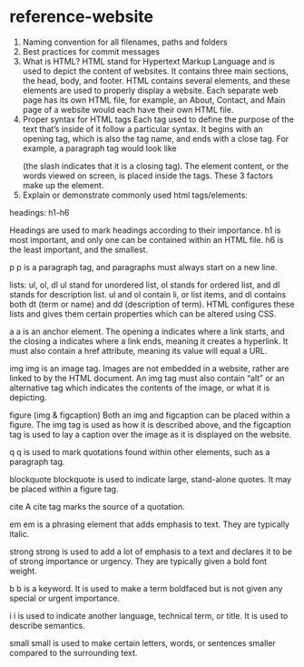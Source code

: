 # reference-website
1.	Naming convention for all filenames, paths and folders
2.	Best practices for commit messages
3.	What is HTML?
HTML stand for Hypertext Markup Language and is used to depict the content of websites. It contains three main sections, the head, body, and footer. HTML contains several elements, and these elements are used to properly display a website. Each separate web page has its own HTML file, for example, an About, Contact, and Main page of a website would each have their own HTML file. 
4.	Proper syntax for HTML tags
Each tag used to define the purpose of the text that’s inside of it follow a particular syntax. It begins with an opening tag, which is also the tag name, and ends with a close tag. For example, a paragraph tag would look like <p> </p> (the slash indicates that it is a closing tag). The element content, or the words viewed on screen, is placed inside the tags. These 3 factors make up the element. 
5.	Explain or demonstrate commonly used html tags/elements:

headings: h1-h6

Headings are used to mark headings according to their importance. h1 is most important, and only one can be contained within an HTML file. h6 is the least important, and the smallest. 

p
p is a paragraph tag, and paragraphs must always start on a new line. 

lists: ul, ol, dl
ul stand for unordered list, ol stands for ordered list, and dl stands for description list. ul and ol contain li, or list items, and dl contains both dt (term or name) and dd (description of term). HTML configures these lists and gives them certain properties which can be altered using CSS. 

a
a is an anchor element. The opening a indicates where a link starts, and the closing a indicates where a link ends, meaning it creates a hyperlink. It must also contain a href attribute, meaning its value will equal a URL. 

img
img is an image tag. Images are not embedded in a website, rather are linked to by the HTML document. An img tag must also contain “alt” or an alternative tag which indicates the contents of the image, or what it is depicting. 

figure (img & figcaption)
Both an img and figcaption can be placed within a figure. The img tag is used as how it is described above, and the figcaption tag is used to lay a caption over the image as it is displayed on the website. 

q 
q is used to mark quotations found within other elements, such as a paragraph tag. 

blockquote
blockquote is used to indicate large, stand-alone quotes. It may be placed within a figure tag.

cite 
A cite tag marks the source of a quotation. 

em
em is a phrasing element that adds emphasis to text. They are typically italic. 

strong 
strong is used to add a lot of emphasis to a text and declares it to be of strong importance or urgency. They are typically given a bold font weight.

b
b is a keyword. It is used to make a term boldfaced but is not given any special or urgent importance. 

i
i is used to indicate another language, technical term, or title. It is used to describe semantics.

small
small is used to make certain letters, words, or sentences smaller compared to the surrounding text.
